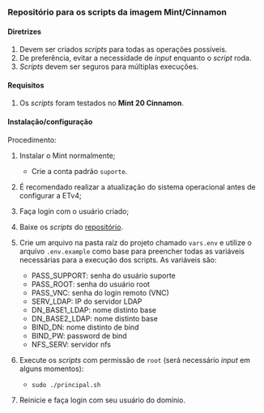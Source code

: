 ### Repositório para os scripts da imagem Mint/Cinnamon

#### Diretrizes
1. Devem ser criados _scripts_ para todas as operações possíveis.
2. De preferência, evitar a necessidade de _input_ enquanto o _script_ roda.
3. _Scripts_ devem ser seguros para múltiplas execuções.

#### Requisitos
1. Os _scripts_ foram testados no **Mint 20 Cinnamon**.

#### Instalação/configuração
Procedimento:
1. Instalar o Mint normalmente;
   - Crie a conta padrão `suporte`.
2. É recomendado realizar a atualização do sistema operacional antes de configurar a ETv4;
3. Faça login com o usuário criado;
4. Baixe os _scripts_ do [repositório](https://github.com/CMCuritiba/ETv4/).
5. Crie um arquivo na pasta raíz do projeto chamado `vars.env` e utilize o arquivo `.env.example` como base para preencher todas as variáveis necessárias para a execução dos scripts. As variáveis são:
   - PASS_SUPPORT: senha do usuário suporte
   - PASS_ROOT: senha do usuário root
   - PASS_VNC: senha do login remoto (VNC)
   - SERV_LDAP: IP do servidor LDAP
   - DN_BASE1_LDAP: nome distinto base
   - DN_BASE2_LDAP: nome distinto base
   - BIND_DN: nome distinto de bind
   - BIND_PW: password de bind
   - NFS_SERV: servidor nfs

6. Execute os _scripts_ com permissão de `root` (será necessário _input_ em alguns momentos):
   - `sudo ./principal.sh`
7. Reinicie e faça login com seu usuário do domínio.

